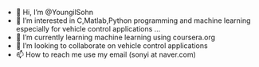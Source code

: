 - 👋 Hi, I’m @YoungilSohn
- 👀 I’m interested in C,Matlab,Python programming and machine learning especially for vehicle control applications ...
- 🌱 I’m currently learning machine learning using coursera.org
- 💞️ I’m looking to collaborate on vehicle control applications
- 📫 How to reach me use my email (sonyi at naver.com)

<!---
YoungilSohn/YoungilSohn is a ✨ special ✨ repository because its `README.md` (this file) appears on your GitHub profile.
You can click the Preview link to take a look at your changes.
--->
